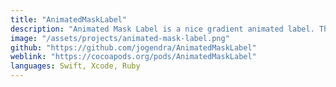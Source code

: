 ```yaml
---
title: "AnimatedMaskLabel"
description: "Animated Mask Label is a nice gradient animated label. This is an easy way to add a shimmering effect to any view in your app. It is useful as an unobtrusive loading indicator."
image: "/assets/projects/animated-mask-label.png"
github: "https://github.com/jogendra/AnimatedMaskLabel"
weblink: "https://cocoapods.org/pods/AnimatedMaskLabel"
languages: Swift, Xcode, Ruby
---
```

